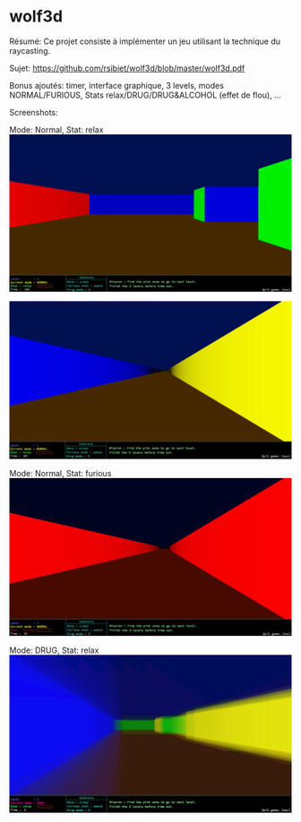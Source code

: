 # wolf3d

Résumé: Ce projet consiste à implémenter un jeu utilisant la technique du raycasting.

Sujet: https://github.com/rsibiet/wolf3d/blob/master/wolf3d.pdf

Bonus ajoutés: timer, interface graphique, 3 levels, modes NORMAL/FURIOUS, Stats relax/DRUG/DRUG&ALCOHOL (effet de flou), ...

Screenshots:

Mode: Normal,   Stat: relax
![](https://github.com/rsibiet/wolf3d/blob/master/screenshots/ss_wolf3d_1.png)

![](https://github.com/rsibiet/wolf3d/blob/master/screenshots/ss_wolf3d_2.png)

Mode: Normal,   Stat: furious
![](https://github.com/rsibiet/wolf3d/blob/master/screenshots/ss_wolf3d_3.png)

Mode: DRUG,   Stat: relax
![](https://github.com/rsibiet/wolf3d/blob/master/screenshots/ss_wolf3d_4.png)
